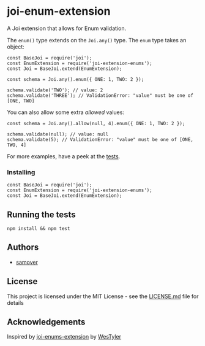 # joi-enum-extension

A Joi extension that allows for Enum validation.

The `enum()` type extends on the `Joi.any()` type. The `enum` type takes an object:

```
const BaseJoi = require('joi');
const EnumExtension = require('joi-extension-enums');
const Joi = BaseJoi.extend(EnumExtension);

const schema = Joi.any().enum({ ONE: 1, TWO: 2 });

schema.validate('TWO'); // value: 2
schema.validate('THREE'); // ValidationError: "value" must be one of [ONE, TWO]
```

You can also allow some extra *allowed* values:

```
const schema = Joi.any().allow(null, 4).enum({ ONE: 1, TWO: 2 });

schema.validate(null); // value: null
schema.validate(5); // ValidationError: "value" must be one of [ONE, TWO, 4]
```

For more examples, have a peek at the [tests](test/enum.test.js).

### Installing

```
const BaseJoi = require('joi');
const EnumExtension = require('joi-extension-enums');
const Joi = BaseJoi.extend(EnumExtension);
```

## Running the tests

`npm install && npm test`

## Authors

* [samover](https://github.com/samover)

## License

This project is licensed under the MIT License - see the [LICENSE.md](LICENSE.md) file for details

## Acknowledgements

Inspired by [joi-enums-extension](https://github.com/westyler/joi-enums-extension) by [WesTyler](https://github.com/WesTyler)

